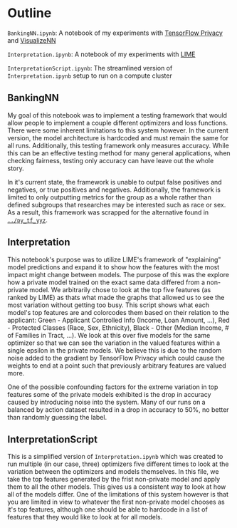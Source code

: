 # Outline
`BankingNN.ipynb`: A notebook of my experiments with [TensorFlow Privacy](https://github.com/tensorflow/privacy) and [VisualizeNN](https://github.com/jzliu-100/visualize-neural-network)

`Interpretation.ipynb`: A notebook of my experiments with [LIME](https://github.com/marcotcr/lime)

`InterpretationScript.ipynb`: The streamlined version of `Interpretation.ipynb` setup to run on a compute cluster

## BankingNN
My goal of this notebook was to implement a testing framework that would allow people to implement a couple different optimizers and loss functions. There were some inherent limitations to this system however. In the current version, the model architecture is hardcoded and must remain the same for all runs. Additionally, this testing framework only measures accuracy. While this can be an effective testing method for many general applications, when checking fairness, testing only accuracy can have leave out the whole story. 

In it's current state, the framework is unable to output false positives and negatives, or true positives and negatives. Additionally, the framework is limited to only outputting metrics for the group as a whole rather than defined subgroups that researches may be interested such as race or sex. As a result, this framework was scrapped for the alternative found in [`../py_tf_yyz`](https://github.com/cmzou/diffpriv/tree/master/py_tf_yyz).

## Interpretation
This notebook's purpose was to utilize LIME's framework of "explaining" model predictions and expand it to show how the features with the most impact might change between models. The purpose of this was the explore how a private model trained on the exact same data differed from a non-private model. We arbitrarily chose to look at the top five features (as ranked by LIME) as thats what made the graphs that allowed us to see the most variation without getting too busy. This script shows what each model's top features are and colorcodes them based on their relation to the applicant: Green - Applicant Controlled Info (Income, Loan Amount, ...), Red - Protected Classes (Race, Sex, Ethnicity), Black - Other (Median Income, # of Families in Tract, ...). We look at this over five models for the same optimizer so that we can see the variation in the valued features within a single epsilon in the private models. We believe this is due to the random noise added to the gradient by TensorFlow Privacy which could cause the weights to end at a point such that previously arbitrary features are valued more. 

One of the possible confounding factors for the extreme variation in top features some of the private models exhibited is the drop in accuracy caused by introducing noise into the system. Many of our runs on a balanced by action dataset resulted in a drop in accuracy to 50%, no better than randomly guessing the label.

## InterpretationScript
This is a simplified version of `Interpretation.ipynb` which was created to run multiple (in our case, three) optimizers five different times to look at the variation between the optimizers and models themselves. In this file, we take the top features generated by the frist non-private model and apply them to all the other models. This gives us a consistent way to look at how all of the models differ. One of the limitations of this system however is that you are limited in view to whatever the first non-private model chooses as it's top features, although one should be able to hardcode in a list of features that they would like to look at for all models. 
